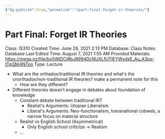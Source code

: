 ```yaml
---
{"dg-publish":true,"permalink":"/part-final-forget-ir-theories/"}
---
```


# Part Final: Forget IR Theories

Class: IS310
Created Time: June 28, 2021 2:13 PM
Database: Class Notes Database
Last Edited Time: August 7, 2021 1:55 AM
Provided Materials: https://mega.nz/file/bo5WlDCI#bJ8994DcNUXLfUTIEYWxdxE_Au_A3ps-tTgQNI4NToo
Type: Lecture

- What are the orthadox/traditional IR theories and what's the unorthadox/non-traditional IR theories? make a permanent note for this
    - How are they different?
- Different theories doesn't engage in debates about foundation of knowledge
    - Constant debate between traditional IRT
        - Realist's Arguments: Utopian Liberalism
        - Liberal's Arguments: Neo-functionalism, transnational cobweb, a narrow focus on material structure
    - Realist vs English School (Asymmetrical)
        - Only English school criticize → Realism
    - ...